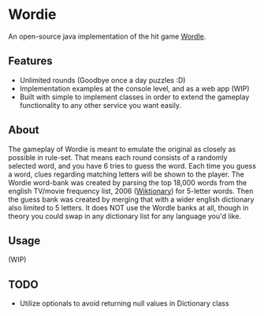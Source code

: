 # Wordie
An open-source java implementation of the hit game [Wordle](https://www.powerlanguage.co.uk/wordle/).
## Features
- Unlimited rounds (Goodbye once a day puzzles :D)
- Implementation examples at the console level, and as a web app (WIP)
- Built with simple to implement classes in order to extend the gameplay functionality to any other service you want easily. 
## About
The gameplay of Wordie is meant to emulate the original as closely as possible in rule-set. That means each round consists of a randomly selected word, and you have 6 tries to guess the word. Each time you guess a word, clues regarding matching letters will be shown to the player. The Wordie word-bank was created by parsing the top 18,000 words from the english TV/movie frequency list, 2006 ([Wiktionary](https://en.wiktionary.org/wiki/Wiktionary:Frequency_lists#TV_and_movie_scripts)) for 5-letter words. Then the guess bank was created by merging that with a wider english dictionary also limited to 5 letters. It does NOT use the Wordle banks at all, though in theory you could swap in any dictionary list for any language you'd like.
## Usage
(WIP)

## TODO
- Utilize optionals to avoid returning null values in Dictionary class